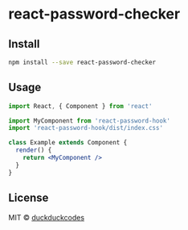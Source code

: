 # react-password-checker



## Install

```bash
npm install --save react-password-checker
```

## Usage

```jsx
import React, { Component } from 'react'

import MyComponent from 'react-password-hook'
import 'react-password-hook/dist/index.css'

class Example extends Component {
  render() {
    return <MyComponent />
  }
}
```

## License

MIT © [duckduckcodes](https://github.com/duckduckcodes)
